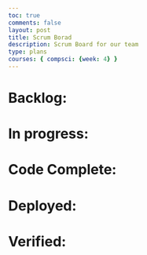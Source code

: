 ```yaml
---
toc: true
comments: false
layout: post
title: Scrum Borad
description: Scrum Board for our team
type: plans
courses: { compsci: {week: 4} }
---
```


<h1>Backlog:</h1>

<h1>In progress:</h1>

<h1>Code Complete:</h1>

<h1>Deployed:</h1>

<h1>Verified:</h1>